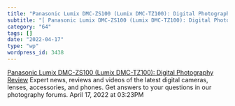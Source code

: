 ```yaml
---
title: "Panasonic Lumix DMC-ZS100 (Lumix DMC-TZ100): Digital Photography Review"
subtitle: "[ Panasonic Lumix DMC-ZS100 (Lumix DMC-TZ100): Digital Photography Review](https://www.dpreview.com/..."
category: "64"
tags: []
date: "2022-04-17"
type: "wp"
wordpress_id: 3438
---
```

[ Panasonic Lumix DMC-ZS100 (Lumix DMC-TZ100): Digital Photography Review](https://www.dpreview.com/products/panasonic/compacts/panasonic_dmczs100)
 Expert news, reviews and videos of the latest digital cameras, lenses, accessories, and phones. Get answers to your questions in our photography forums.
April 17, 2022 at 03:23PM